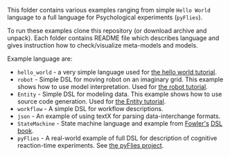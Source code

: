 This folder contains various examples ranging from simple `Hello World` language
to a full language for Psychological experiments (`pyFlies`).

To run these examples clone this repository (or download archive and unpack).
Each folder contains README file which describes language and gives instruction
how to check/visualize meta-models and models.

Example language are:
  - `hello_world` - a very simple language used for [the hello world
    tutorial](http://igordejanovic.net/textX/tutorials/hello_world/).
  - `robot` - Simple DSL for moving robot on an imaginary grid. This example
    shows how to use model interpretation. Used for [the robot
    tutorial](http://igordejanovic.net/textX/tutorials/robot/).
  - `Entity` - Simple DSL for modeling data. This example shows how to use
    source code generation. Used for [the Entity
    tutorial](http://igordejanovic.net/textX/tutorials/entity/).
  - `workflow` - A simple DSL for workflow descriptions.
  - `json` - An example of using textX for parsing data-interchange formats.
  - `StateMachine` - State machine language and example from
    [Fowler's](http://www.martinfowler.com/aboutMe.html) [DSL
    book](http://www.martinfowler.com/books/dsl.html).
  - `pyFlies` - A real-world example of full DSL for description of cognitive
    reaction-time experiments. See [the pyFlies project]().
